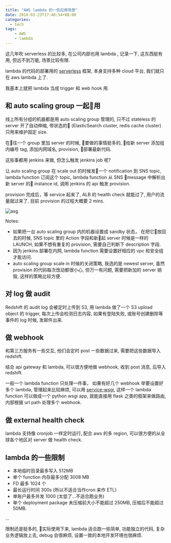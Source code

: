 ```yaml
---
title: "AWS lambda 的一些应用场景"
date: 2018-03-23T17:40:54+08:00
categories:
  - tech
tags:
    - AWS
    - lambda
---
```


这几年吹 serverless 的比较多,  在公司内部也用 lambda , 记录一下, 这东西挺有用, 但远不到万能, 场景比较有限.

lambda 的代码的部署用的 [serverless](https://serverless.com) 框架, 本身支持多种 cloud 平台, 我们就只在 aws lambda 上了.

我基本上就把 lambda 当成 trigger 和 web hook 用.

## 和  auto scaling group 一起用

线上所有分组的机器都是用 auto scaling group 管理的, 只不过 stateless 的 server 开了自动伸缩, 带状态的 (ElasticSearch cluster, redis cache cluster) 只用来维护固定 size. 

在往一个 group 里加 server 的时候, 要做的事情挺多的, 给新 server 添加组内编号 tag, 添加内网域名, provision, 部署最新代码.

这些事都用 jenkins 来做, 但怎么触发 jenkins job 呢?

让 auto scaling group 在 scale out 的时候发一个 notification 到 SNS topic, lambda function 订阅这个 topic, lambda function 从 SNS message 中解析出 新 server 的 instance id, 调用 jenkins 的 api 触发 provision.

provision 完成后，等 service 起来了, ALB 的 health check 就能过了, 用户的流量就过来了, 目前 provision 的过程大概要 2 mins.

![asg](/posts/images/asg.png)

Notes:

- 如果把一台 auto scaling group 内的机器设置成 sandby 状态， 在把它放回去的时候, SNS topic 里的 Action 字段和新起 server 时候是一样的 LAUNCH, 如果不想有重复的 provision, 需要自己判断下 description 字段.
- 因为 jenkins 部署在内网, lambda function 需要设置好相应的 vpc 和安全组 才能访问.
- auto scaling group scale in 时候的关闭策略, 我选的是 newest server, 虽然 provision 的代码每次改动都很小心, 但万一有问题, 需要把新加的 server 销毁, 这样的策略比较方便.


## 对 log 做 audit

Redshift 的 audit log 会被定时上传到 S3, 用 lambda 做了一个 S3 upload object 的 trigger, 每次上传会检测日志内容, 如果有登陆失败, 或账号创建删除等事件的 log 时候, 发邮件出来.


## 做 webhook

和第三方服务有一些交互, 他们会定时 post 一些数据过来, 需要把这些数据导入 redshift.

结合 api gateway 和 lambda, 可以很方便地做 webhook, 收到 post 消息, 后导入 redshift.

一般一个 lambda function 只处理一件事， 如果有好几个 webhook 举要设置好多个 lambda, 管理起来比较麻烦, 可以用 [service-wsgi](https://github.com/logandk/serverless-wsgi), 这样一个 lambda function 可以做成一个 python wsgi app, 就能直接用 flask 之类的框架来做路由, 内部根据 url path 处理多个 webhook. 

## 做 external health check

lambda 支持像 cronjob 一样定时运行, 配合 aws 的多 region, 可以很方便的从全球各个地区对 server 做 health check.


## lambda 的一些限制

- 本地临时目录最多写入 512MB
- 单个 function 内存最多分配 3008 MB
- FD 最多 1024 个
- 最长运行时间 300s (所以不适合当作cron 来作 ETL)
- 单账户最多并发 1000 (太低了...不适合跑业务)
- 单个 deployment package 未压缩前大小不能超过 250MB, 压缩后不能超过 50MB.

...

限制还是挺多的, 实际使用下来, lambda 适合跑一些简单, 功能独立的代码, 复杂业务逻辑放上去, debug 会很麻烦, 设置一致的本地开发环境也很麻烦.
